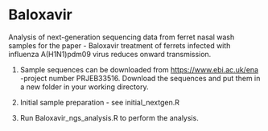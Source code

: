 # Baloxavir
Analysis of next-generation sequencing data from ferret nasal wash samples for the paper - Baloxavir treatment of ferrets infected with influenza A(H1N1)pdm09 virus reduces onward transmission.

1. Sample sequences can be downloaded from https://www.ebi.ac.uk/ena -project number PRJEB33516. Download the sequences and put them in a new folder in your working directory.

2. Initial sample preparation - see initial_nextgen.R

3. Run Baloxavir_ngs_analysis.R to perform the analysis.
